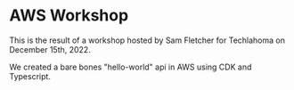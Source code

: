 # AWS Workshop

This is the result of a workshop hosted by Sam Fletcher for Techlahoma on December 15th, 2022.

We created a bare bones "hello-world" api in AWS using CDK and Typescript.
